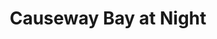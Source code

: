 ---
title: Causeway Bay at Night
url: https://res.cloudinary.com/nicchan/image/upload/f_auto/v1723888980/bg.png
width: 1000
height: 1000
medium: HEAVYPAINT
year: 2022
alt: 'Digital painting of an empty street scene, with brightly colored street signs reflecting off the wet pavement below.'
---